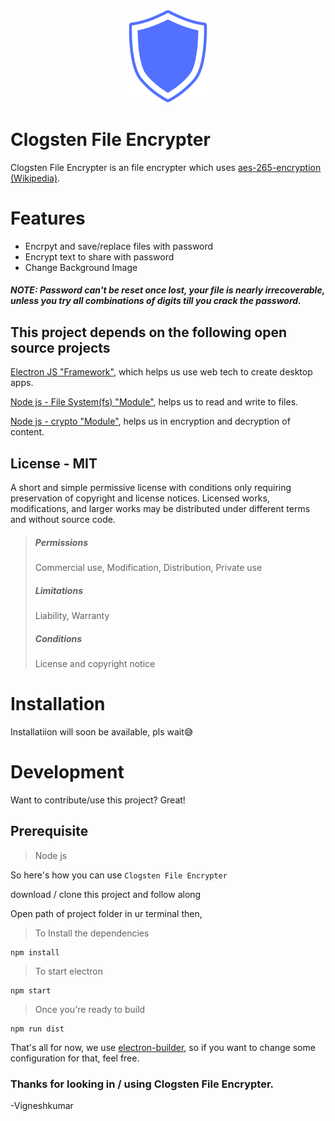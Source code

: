 <p align="center">
  <img src="https://raw.githubusercontent.com/Vigneshkumar212/clogstenFileEncrypter/main/icon.png" width="150" title="Icon">
</p>

# Clogsten File Encrypter

Clogsten File Encrypter is an file encrypter which uses [aes-265-encryption (Wikipedia)](https://en.wikipedia.org/wiki/Advanced_Encryption_Standard).

# Features
 - Encrpyt and save/replace files with password
 - Encrypt text to share with password
 - Change Background Image

##### NOTE: Password can't be reset once lost, your file is nearly irrecoverable, unless you try all combinations of digits till you crack the password.

## This project depends on the following open source projects

[Electron JS "Framework"](https://www.electronjs.org/), which helps us use web tech to create desktop apps.

[Node js - File System(fs) "Module"](https://nodejs.org/api/fs.html#file-system), helps us to read and write to files.

[Node js - crypto "Module"](https://nodejs.org/api/crypto.html), helps us in encryption and decryption of content.

## License - MIT
A short and simple permissive license with conditions only requiring preservation of copyright and license notices. Licensed works, modifications, and larger works may be distributed under different terms and without source code.

> ##### Permissions
> 
> Commercial use, Modification, Distribution, Private use
> 
> ##### Limitations
> 
> Liability, Warranty
> 
> ##### Conditions
> 
> License and copyright notice
 
# Installation
 
Installatiion will soon be available, pls wait😅
 
# Development

Want to contribute/use this project? Great!
 
## Prerequisite

> Node js

So here's how you can use `Clogsten File Encrypter`

download / clone this project and follow along

Open path of project folder in ur terminal then,

> To Install the dependencies

```
npm install
```

> To start electron

```
npm start
```

> Once you're ready to build

```
npm run dist
```

That's all for now, we use [electron-builder](https://www.electron.build/), so if you want to change some configuration for that, feel free.

### Thanks for looking in / using Clogsten File Encrypter. 
-Vigneshkumar

